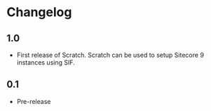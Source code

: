 # Changelog

## 1.0

* First release of Scratch. Scratch can be used to setup Sitecore 9 instances using SIF.

## 0.1

* Pre-release
